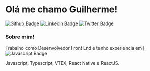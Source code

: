 # Olá me chamo Guilherme! 

[![Github Badge](https://img.shields.io/badge/-Github-000?style=flat-square&logo=Github&logoColor=white&link=https://github.com/guisantanaa)](https://github.com/guisantanaa)
[![Linkedin Badge](https://img.shields.io/badge/-LinkedIn-blue?style=flat-square&logo=Linkedin&logoColor=white&link=https://www.linkedin.com/in/guilherme-santana-185184170/)](https://www.linkedin.com/in/guilherme-santana-185184170/)
[![Twitter Badge](https://img.shields.io/badge/-Twitter-1ca0f1?style=flat-square&labelColor=1ca0f1&logo=twitter&logoColor=white&link=https://twitter.com/GuigSantana22)](https://twitter.com/GuigSantana22)


### Sobre mim!

Trabalho como Desenvolvedor Front End e tenho experiencia em [![Javascript Badge](https://img.shields.io/badge/javascript-javascript-yellow])



Javascript, Typescript, VTEX, React Native e ReactJS.  


